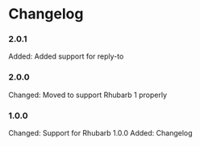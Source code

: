 # Changelog

### 2.0.1

Added:		Added support for reply-to

### 2.0.0

Changed:	Moved to support Rhubarb 1 properly

### 1.0.0

Changed:    Support for Rhubarb 1.0.0
Added:      Changelog
